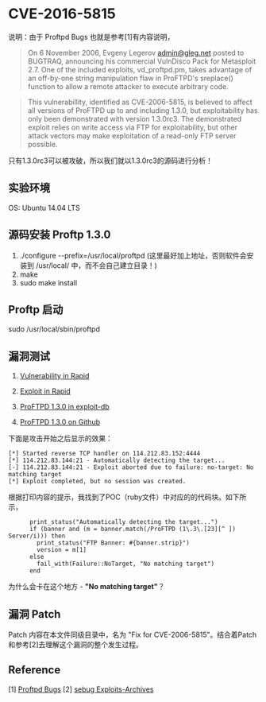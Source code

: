 # CVE-2016-5815

说明：由于 Proftpd Bugs 也就是参考[1]有内容说明，

> On 6 November 2006, Evgeny Legerov <admin@gleg.net> posted to BUGTRAQ,
> announcing his commercial VulnDisco Pack for Metasploit 2.7. One of the
> included exploits, vd_proftpd.pm, takes advantage of an off-by-one string
> manipulation flaw in ProFTPD's sreplace() function to allow a remote
> attacker to execute arbitrary code.

> This vulnerabillity, identified as CVE-2006-5815, is believed to affect
> all versions of ProFTPD up to and including 1.3.0, but exploitability has
> only been demonstrated with version 1.3.0rc3. The demonstrated exploit
> relies on write access via FTP for exploitability, but other attack vectors
> may make exploitation of a read-only FTP server possible.

只有1.3.0rc3可以被攻破，所以我们就以1.3.0rc3的源码进行分析！

## 实验环境

OS: Ubuntu 14.04 LTS

## 源码安装 Proftp 1.3.0

1. ./configure --prefix=/usr/local/proftpd (这里最好加上地址，否则软件会安装到 /usr/local/ 中，而不会自己建立目录！)
2. make
3. sudo make install

## Proftp 启动

sudo /usr/local/sbin/proftpd

## 漏洞测试

1. [Vulnerability in Rapid](https://www.rapid7.com/db/vulnerabilities/ftp-proftpd-sreplace-stack-bof)

2. [Exploit in Rapid](https://www.rapid7.com/db/modules/exploit/linux/ftp/proftp_sreplace)

3. [ProFTPD 1.3.0 in exploit-db](https://www.exploit-db.com/exploits/2856/)

4. [ProFTPD 1.3.0 on Github](https://github.com/offensive-security/exploit-database/blob/master/platforms/linux/remote/2856.pm)

下面是攻击开始之后显示的效果：

```
[*] Started reverse TCP handler on 114.212.83.152:4444 
[*] 114.212.83.144:21 - Automatically detecting the target...
[-] 114.212.83.144:21 - Exploit aborted due to failure: no-target: No matching target
[*] Exploit completed, but no session was created.
```

根据打印内容的提示，我找到了POC（ruby文件）中对应的的代码块。如下所示，

```
      print_status("Automatically detecting the target...")
      if (banner and (m = banner.match(/ProFTPD (1\.3\.[23][^ ]) Server/i))) then
        print_status("FTP Banner: #{banner.strip}")
        version = m[1]
      else
        fail_with(Failure::NoTarget, "No matching target")
      end
```
为什么会卡在这个地方 - **"No matching target"**？

## 漏洞 Patch

Patch 内容在本文件同级目录中，名为 "Fix for CVE-2006-5815"。结合着Patch和参考[2]去理解这个漏洞的整个发生过程。

## Reference

[1] [Proftpd Bugs](http://bugs.proftpd.org/show_bug.cgi?id=2858)
[2] [sebug Exploits-Archives](http://old.sebug.net/paper/Exploits-Archives/2006-exploits/0611-exploits/vd_proftpd.pm.txt)
